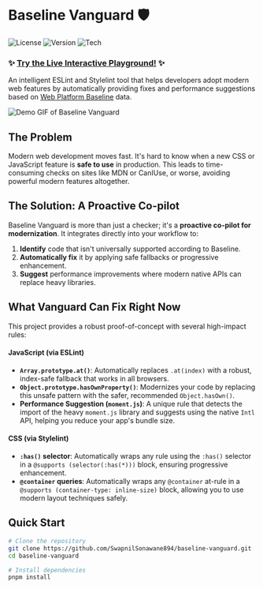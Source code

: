 # Baseline Vanguard 🛡️

![License](https://img.shields.io/badge/license-MIT-blue.svg)
![Version](https://img.shields.io/badge/version-1.0.0-brightgreen.svg)
![Tech](https://img.shields.io/badge/tech-ESLint%20%7C%20Stylelint%20%7C%20Svelte-orange.svg)

### ✨ [Try the Live Interactive Playground!](https://baseline-vanguard-playground-nvkf.vercel.app) ✨

An intelligent ESLint and Stylelint tool that helps developers adopt modern web features by automatically providing fixes and performance suggestions based on [Web Platform Baseline](https://web.dev/blog/baseline) data.


![Demo GIF of Baseline Vanguard](demo.gif)

## The Problem

Modern web development moves fast. It's hard to know when a new CSS or JavaScript feature is **safe to use** in production. This leads to time-consuming checks on sites like MDN or CanIUse, or worse, avoiding powerful modern features altogether.

## The Solution: A Proactive Co-pilot

Baseline Vanguard is more than just a checker; it's a **proactive co-pilot for modernization**. It integrates directly into your workflow to:

1.  **Identify** code that isn't universally supported according to Baseline.
2.  **Automatically fix** it by applying safe fallbacks or progressive enhancement.
3.  **Suggest** performance improvements where modern native APIs can replace heavy libraries.

## What Vanguard Can Fix Right Now

This project provides a robust proof-of-concept with several high-impact rules:

#### JavaScript (via ESLint)
*   **`Array.prototype.at()`**: Automatically replaces `.at(index)` with a robust, index-safe fallback that works in all browsers.
*   **`Object.prototype.hasOwnProperty()`**: Modernizes your code by replacing this unsafe pattern with the safer, recommended `Object.hasOwn()`.
*   **Performance Suggestion (`moment.js`)**: A unique rule that detects the import of the heavy `moment.js` library and suggests using the native `Intl` API, helping you reduce your app's bundle size.

#### CSS (via Stylelint)
*   **`:has()` selector**: Automatically wraps any rule using the `:has()` selector in a `@supports (selector(:has(*)))` block, ensuring progressive enhancement.
*   **`@container` queries**: Automatically wraps any `@container` at-rule in a `@supports (container-type: inline-size)` block, allowing you to use modern layout techniques safely.

## Quick Start

```bash
# Clone the repository
git clone https://github.com/SwapnilSonawane894/baseline-vanguard.git
cd baseline-vanguard

# Install dependencies
pnpm install